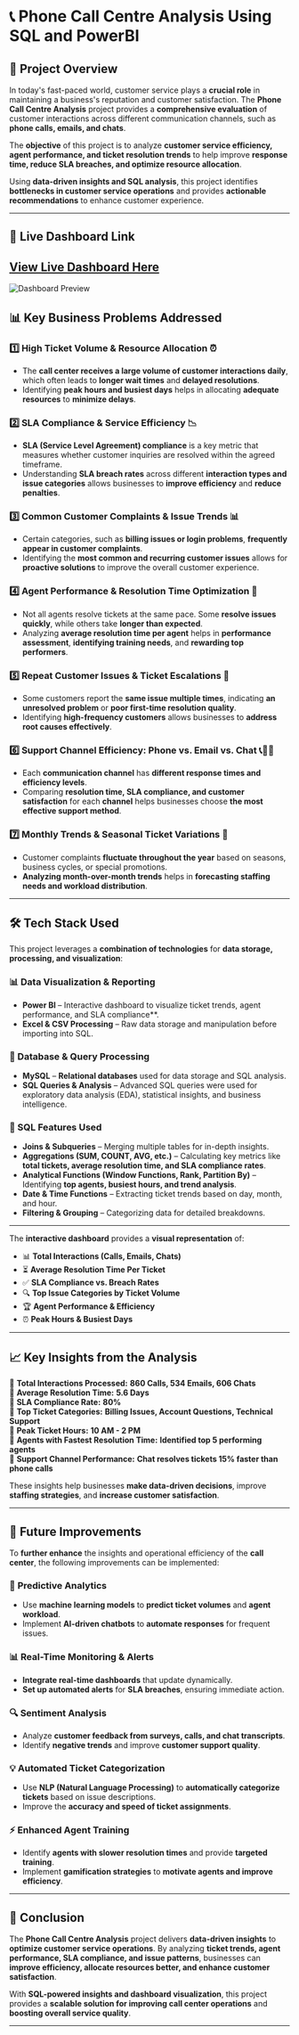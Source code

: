 # 📞 Phone Call Centre Analysis Using SQL and PowerBI

## 📌 Project Overview

In today's fast-paced world, customer service plays a **crucial role** in maintaining a business's reputation and customer satisfaction. The **Phone Call Centre Analysis** project provides a **comprehensive evaluation** of customer interactions across different communication channels, such as **phone calls, emails, and chats**. 

The **objective** of this project is to analyze **customer service efficiency, agent performance, and ticket resolution trends** to help improve **response time, reduce SLA breaches, and optimize resource allocation**.

Using **data-driven insights and SQL analysis**, this project identifies **bottlenecks in customer service operations** and provides **actionable recommendations** to enhance customer experience.

---
## 🔗 Live Dashboard Link
## [**View Live Dashboard Here**](https://app.powerbi.com/view?r=eyJrIjoiMDcxNjA0NzktYWQxNi00NDU2LWIzYzYtNTQzM2U3YjczN2Q4IiwidCI6ImRhMDRjZDQxLTk4ZGUtNDU4YS05Zjg5LTUzNWFjODI0MWJmOSIsImMiOjJ9&pageName=2cded8ed4d2342e7f441)

![Dashboard Preview](dashboard.png)


## 📊 Key Business Problems Addressed

### **1️⃣ High Ticket Volume & Resource Allocation** ⏰
- The **call center receives a large volume of customer interactions daily**, which often leads to **longer wait times** and **delayed resolutions**.
- Identifying **peak hours and busiest days** helps in allocating **adequate resources** to **minimize delays**.

### **2️⃣ SLA Compliance & Service Efficiency** 📉
- **SLA (Service Level Agreement) compliance** is a key metric that measures whether customer inquiries are resolved within the agreed timeframe.
- Understanding **SLA breach rates** across different **interaction types and issue categories** allows businesses to **improve efficiency** and **reduce penalties**.

### **3️⃣ Common Customer Complaints & Issue Trends** 📊
- Certain categories, such as **billing issues or login problems**, **frequently appear in customer complaints**.
- Identifying the **most common and recurring customer issues** allows for **proactive solutions** to improve the overall customer experience.

### **4️⃣ Agent Performance & Resolution Time Optimization** 🎯
- Not all agents resolve tickets at the same pace. Some **resolve issues quickly**, while others take **longer than expected**.
- Analyzing **average resolution time per agent** helps in **performance assessment**, **identifying training needs**, and **rewarding top performers**.

### **5️⃣ Repeat Customer Issues & Ticket Escalations** 🔄
- Some customers report the **same issue multiple times**, indicating **an unresolved problem** or **poor first-time resolution quality**.
- Identifying **high-frequency customers** allows businesses to **address root causes effectively**.

### **6️⃣ Support Channel Efficiency: Phone vs. Email vs. Chat** 📞📩💬
- Each **communication channel** has **different response times and efficiency levels**.
- Comparing **resolution time, SLA compliance, and customer satisfaction** for each **channel** helps businesses choose **the most effective support method**.

### **7️⃣ Monthly Trends & Seasonal Ticket Variations** 📆
- Customer complaints **fluctuate throughout the year** based on seasons, business cycles, or special promotions.
- **Analyzing month-over-month trends** helps in **forecasting staffing needs and workload distribution**.

---

## 🛠️ Tech Stack Used

This project leverages a **combination of technologies** for **data storage, processing, and visualization**:

### **📊 Data Visualization & Reporting**
- **Power BI** – Interactive dashboard to visualize ticket trends, agent performance, and SLA compliance**.
- **Excel & CSV Processing** – Raw data storage and manipulation before importing into SQL.

### **💾 Database & Query Processing**
- **MySQL** – **Relational databases** used for data storage and SQL analysis.
- **SQL Queries & Analysis** – Advanced SQL queries were used for exploratory data analysis (EDA), statistical insights, and business intelligence.

### **📜 SQL Features Used**
- **Joins & Subqueries** – Merging multiple tables for in-depth insights.
- **Aggregations (SUM, COUNT, AVG, etc.)** – Calculating key metrics like **total tickets, average resolution time, and SLA compliance rates**.
- **Analytical Functions (Window Functions, Rank, Partition By)** – Identifying **top agents, busiest hours, and trend analysis**.
- **Date & Time Functions** – Extracting ticket trends based on day, month, and hour.
- **Filtering & Grouping** – Categorizing data for detailed breakdowns.

---


The **interactive dashboard** provides a **visual representation** of:
- 📊 **Total Interactions (Calls, Emails, Chats)**
- ⏳ **Average Resolution Time Per Ticket**
- ✅ **SLA Compliance vs. Breach Rates**
- 🔍 **Top Issue Categories by Ticket Volume**
- 🏆 **Agent Performance & Efficiency**
- ⏰ **Peak Hours & Busiest Days**

---

## 📈 Key Insights from the Analysis

📌 **Total Interactions Processed:** **860 Calls, 534 Emails, 606 Chats**  
📌 **Average Resolution Time:** **5.6 Days**  
📌 **SLA Compliance Rate:** **80%**  
📌 **Top Ticket Categories:** **Billing Issues, Account Questions, Technical Support**  
📌 **Peak Ticket Hours:** **10 AM - 2 PM**  
📌 **Agents with Fastest Resolution Time:** **Identified top 5 performing agents**  
📌 **Support Channel Performance:** **Chat resolves tickets 15% faster than phone calls**  

These insights help businesses **make data-driven decisions**, improve **staffing strategies**, and **increase customer satisfaction**.

---

## 📝 Future Improvements

To **further enhance** the insights and operational efficiency of the **call center**, the following improvements can be implemented:

### 🚀 **Predictive Analytics**
- Use **machine learning models** to **predict ticket volumes** and **agent workload**.
- Implement **AI-driven chatbots** to **automate responses** for frequent issues.

### 📊 **Real-Time Monitoring & Alerts**
- **Integrate real-time dashboards** that update dynamically.
- **Set up automated alerts** for **SLA breaches**, ensuring immediate action.

### 🔍 **Sentiment Analysis**
- Analyze **customer feedback from surveys, calls, and chat transcripts**.
- Identify **negative trends** and improve **customer support quality**.

### 💡 **Automated Ticket Categorization**
- Use **NLP (Natural Language Processing)** to **automatically categorize tickets** based on issue descriptions.
- Improve the **accuracy and speed of ticket assignments**.

### ⚡ **Enhanced Agent Training**
- Identify **agents with slower resolution times** and provide **targeted training**.
- Implement **gamification strategies** to **motivate agents and improve efficiency**.

---

## 🎯 Conclusion

The **Phone Call Centre Analysis** project delivers **data-driven insights** to **optimize customer service operations**. By analyzing **ticket trends, agent performance, SLA compliance, and issue patterns**, businesses can **improve efficiency, allocate resources better, and enhance customer satisfaction**.

With **SQL-powered insights and dashboard visualization**, this project provides a **scalable solution for improving call center operations** and **boosting overall service quality**.

---

